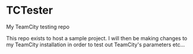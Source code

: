 # TCTester
My TeamCity testing repo

This repo exists to host a sample project. I will then be making changes to my TeamCity installation in order to test out TeamCity's parameters etc...

